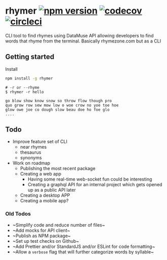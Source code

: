 # rhymer [![npm version](https://badge.fury.io/js/rhymer.svg)](https://badge.fury.io/js/rhymer) [![codecov](https://codecov.io/gh/pelhage/rhymer/branch/master/graph/badge.svg)](https://codecov.io/gh/pelhage/rhymer) [![circleci](https://circleci.com/gh/pelhage/rhymer.svg?style=svg)](https://app.circleci.com/jobs/github/pelhage/rhymer/)


CLI tool to find rhymes using DataMuse API allowing developers to find words that rhyme from the terminal. Basically rhymezone.com but as a CLI

## Getting started
Install
```bash
npm install -g rhymer
```
```console
# -r or --rhyme 
$ rhymer -r hello

go blow show know snow so throw flow though pro
quo grow row sew mow low o woe crow no yoe toe hoe
glow owe joe co dough slow beau doe ho foe glo 
....
```



## Todo

- Improve feature set of CLI
  - near rhymes
  - thesaurus
  - synonyms
- Work on roadmap
  - Publishing the most recent package
  - Creating a web app
    - Having some real-time web-socket fun could be interesting
    - Creating a graphql API for an internal project which gets opened up as a public API later
  - Creating a desktop APP
  - Creating a mobile app?

### Old Todos

- ~Simplify code and reduce number of files~
- ~Add mocks for API client~
- ~Publish as NPM package~
- ~Set up test checks on Github~
- ~Add Prettier and/or StandardJS and/or ESLint for code formatting~
- ~Allow a `verbose` flag that will further categorize words by syllable~
